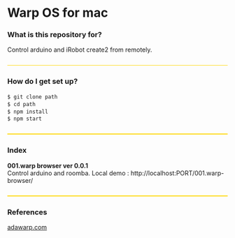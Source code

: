 # Warp OS for mac #

### What is this repository for? 
Control arduino and iRobot create2 from remotely.

![yellowLine](client/assets/images/yellowLine.png)

### How do I get set up? ###

```sh
$ git clone path
$ cd path
$ npm install
$ npm start
```

![yellowLine](client/assets/images/yellowLine.png)
### Index    
**001.warp browser ver 0.0.1**  
Control arduino and roomba. 
Local demo : http://localhost:PORT/001.warp-browser/


![yellowLine](client/assets/images/yellowLine.png)

### References ###
[adawarp.com](http://adawarp.com/)  

